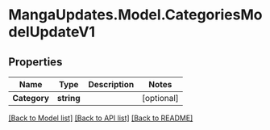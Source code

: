 # MangaUpdates.Model.CategoriesModelUpdateV1

## Properties

Name | Type | Description | Notes
------------ | ------------- | ------------- | -------------
**Category** | **string** |  | [optional] 

[[Back to Model list]](../README.md#documentation-for-models) [[Back to API list]](../README.md#documentation-for-api-endpoints) [[Back to README]](../README.md)

